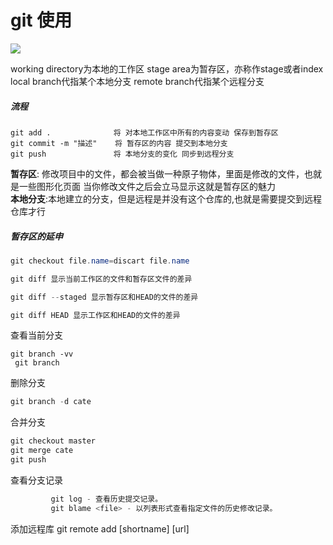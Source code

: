 #  git 使用
<img src="https://cloud.az22c.top/add-commit-push.png-az22cgithub">

working directory为本地的工作区
stage area为暂存区，亦称作stage或者index
local branch代指某个本地分支
remote branch代指某个远程分支

##### 流程
```git
git add .              将 对本地工作区中所有的内容变动 保存到暂存区
git commit -m "描述"    将 暂存区的内容 提交到本地分支
git push               将 本地分支的变化 同步到远程分支
```
**暂存区**: 修改项目中的文件，都会被当做一种原子物体，里面是修改的文件，也就是一些图形化页面
当你修改文件之后会立马显示这就是暂存区的魅力<br />
**本地分支**:本地建立的分支，但是远程是并没有这个仓库的,也就是需要提交到远程仓库才行

##### 暂存区的延申

```java
git checkout file.name=discart file.name
```

```java
git diff 显示当前工作区的文件和暂存区文件的差异

git diff --staged 显示暂存区和HEAD的文件的差异

git diff HEAD 显示工作区和HEAD的文件的差异
```

查看当前分支
```
git branch -vv
 git branch
```

删除分支
```java
git branch -d cate  
```

合并分支
```java
git checkout master
git merge cate
git push
```

查看分支记录
```java
         git log - 查看历史提交记录。
         git blame <file> - 以列表形式查看指定文件的历史修改记录。
```

添加远程库
git remote add [shortname] [url]